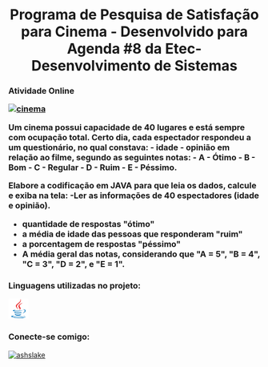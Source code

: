<p align="center">

<h1 align="center"> Programa de Pesquisa de Satisfação para Cinema - Desenvolvido para Agenda #8 da Etec- Desenvolvimento de Sistemas</h1>

<h3 aling = "left"> 
  
Atividade Online

<p align="left">
  <a href="https://www.java.com" target="_blank" rel="noreferrer"> <img src="https://eadtec.cps.sp.gov.br/atividades/recursos/files/Ag08Fig1.PNG.jpg" alt="cinema" width="40" height="40" /> </a>
</p>
Um cinema possui capacidade de 40 lugares e está sempre com ocupação total. Certo dia, cada espectador respondeu a um questionário, no qual constava:
  - idade
  - opinião em relação ao filme, segundo as seguintes notas:
  -  A - Ótimo
  -  B - Bom
  -  C - Regular
  -  D - Ruim
  -  E - Péssimo.

Elabore a codificação em JAVA para que leia os dados, calcule e exiba na tela:
-Ler as informações de 40 espectadores (idade e opinião). 
- quantidade de respostas "ótimo"
- a média de idade das pessoas que responderam "ruim"
- a porcentagem de respostas "péssimo"
- A média geral das notas, considerando que "A = 5", "B = 4", "C = 3", "D = 2", e "E = 1".
</h3>

<h3 align="left">Linguagens utilizadas no projeto:</h3>
<p align="left">
  <a href="https://www.java.com" target="_blank" rel="noreferrer"> <img src="https://raw.githubusercontent.com/devicons/devicon/master/icons/java/java-original.svg" alt="java" width="40" height="40" /> </a>
</p>

<h3 align="left">Conecte-se comigo:</h3>
<p align="left">
  <a href="https://linkedin.com/in/paulo-henrique-a85955285">
    <img align="center" src="https://raw.githubusercontent.com/rahuldkjain/github-profile-readme-generator/master/src/images/icons/Social/linked-in-alt.svg" alt="ashslake" height="30" width="40" />
  </a>
</p>
